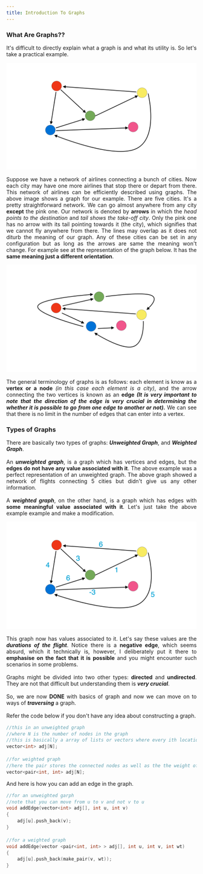 ```yaml
---
title: Introduction To Graphs
---
```


### What Are Graphs??

<div style="text-align: justify">
It's difficult to directly explain what a graph is and what its utility is. So let's take a practical example.
</div>

![Airline Network](/images/Graph_1.png "Airline Network")

<div style="text-align: justify">
Suppose we have a network of airlines connecting a bunch of cities. Now each city may have one more airlines that stop there or depart from there. This network of airlines can be efficiently described using graphs. The above image shows a graph for our example. There are five cities. It's a pretty straightforward network. We can go almost anywhere from any city <b>except</b> the pink one. Our network is denoted by <b>arrows</b> in which the <em>head points to the destination</em> and <em>tail shows the take-off city</em>. Only the pink one has no arrow with its tail pointing towards it (the city), which signifies that we cannot fly anywhere from there. The lines may overlap as it does not diturb the meaning of our graph. Any of these cities can be set in any configuration but as long as the arrows are same the meaning won't change. For example see at the representation of the graph below. It has the <b>same meaning just a different orientation</b>. 
</div>

![Airline Network](/images/Graph_1re.png "Airline Network")

<div style="text-align: justify">
The general terminology of graphs is as follows: each element is know as a <b>vertex or a node </b><em>(in this case each element is a city)</em>, and the arrow connecting the two vertices is known as an <b>edge</b> <b><em>(It is very important to note that the direction of the edge is very crucial in determining the whether it is possible to go from one edge to another or not).</em></b> We can see that there is no limit in the number of edges that can enter into a vertex.
</div> 

### Types of Graphs

<div style="text-align: justify">
There are basically two types of graphs: <em><b>Unweighted Graph</b></em>, and <em><b>Weighted Graph</b></em>. 
<br>
<br>
An <em><b>unweighted graph</b></em>, is a graph which has vertices and edges, but the <b>edges do not have any value associated with it</b>. The above example was a perfect representation of an unweighted graph. The above graph showed a network of flights connecting 5 cities but didn't give us any other information.
<br>
<br>
A <em><b>weighted graph</b></em>, on the other hand, is a graph which has edges with <b>some meaningful value associated with it</b>. Let's just take the above example example and make a modification.
</div>

![Weighted Airline Network](/images/Graph_2.png "Weighted Airline Network")

<div style="text-align: justify">
This graph now has values associated to it. Let's say these values are the <b><em>durations of the flight</em></b>. Notice there is a <b>negative edge</b>, which seems absurd, which it technically is, however, I deliberately put it there to <b>emphasise on the fact that it is possible</b> and you might encounter such scenarios in some problems.
<br>
<br>
Graphs might be divided into two other types: <b>directed</b> and <b>undirected</b>. They are not that difficult but understanding them is <em><b>very crucial</b></em>.
<br>
<br>
So, we are now <b>DONE</b> with basics of graph and now we can move on to ways of <em><b>traversing</b></em> a graph.
<br>
<br>
</div>

<div style="text-align: justify">
Refer the code below if you don't have any idea about constructing a graph.
</div>

```cpp
//this in an unweighted graph
//where N is the number of nodes in the graph
//this is basically a array of lists or vectors where every ith location stores all the nodes connected to it.
vector<int> adj[N];

//for weighted graph
//here the pair stores the connected nodes as well as the the weight of the edge
vector<pair<int, int> adj[N];
```

<div style="text-align: justify">
And here is how you can add an edge in the graph.
</div>

```cpp
//for an unweighted garph
//note that you can move from u to v and not v to u
void addEdge(vector<int> adj[], int u, int v)
{
    adj[u].push_back(v);
}

//for a weighted graph
void addEdge(vector <pair<int, int> > adj[], int u, int v, int wt)
{
	adj[u].push_back(make_pair(v, wt));
}
```
